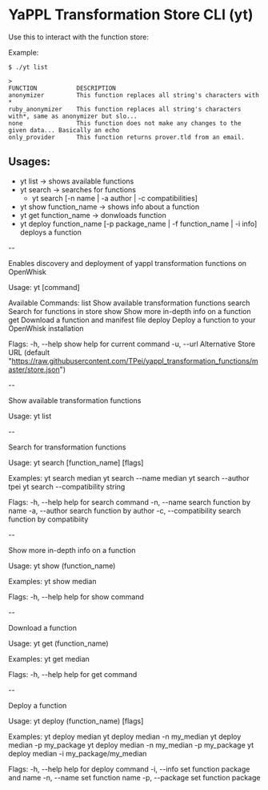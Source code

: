 # YaPPL Transformation Store CLI (yt)

Use this to interact with the function store:

Example:

`$ ./yt list`
```
>
FUNCTION           DESCRIPTION
anonymizer         This function replaces all string's characters with *
ruby_anonymizer    This function replaces all string's characters with*, same as anonymizer but slo...
none               This function does not make any changes to the given data... Basically an echo
only_provider      This function returns prover.tld from an email.
```

## Usages:
- yt list -> shows available functions
- yt search -> searches for functions
  - yt search [-n name | -a author | -c compatibilities]
- yt show function_name -> shows info about a function
- yt get function_name -> donwloads function
- yt deploy function_name [-p package_name | -f function_name | -i info] deploys a function

--

Enables discovery and deployment of yappl transformation functions on
OpenWhisk

Usage:
  yt [command]

Available Commands:
  list     Show available transformation functions
  search   Search for functions in store
  show     Show more in-depth info on a function
  get      Download a function and manifest file
  deploy   Deploy a function to your OpenWhisk installation

Flags:
  -h, --help   show help for current command
  -u, --url    Alternative Store URL (default "https://raw.githubusercontent.com/TPei/yappl_transformation_functions/master/store.json")

--

Show available transformation functions

Usage:
  yt list

--

Search for transformation functions

Usage:
  yt search [function_name] [flags]

Examples:
  yt search median
  yt search --name median
  yt search --author tpei
  yt search --compatibility string

Flags:
  -h, --help            help for search command
  -n, --name            search function by name
  -a, --author          search function by author
  -c, --compatibility   search function by compatibiity

--

Show more in-depth info on a function

Usage:
  yt show (function_name)

Examples:
  yt show median

Flags:
  -h, --help   help for show command

--

Download a function

Usage:
  yt get (function_name)

Examples:
  yt get median

Flags:
  -h, --help   help for get command

--

Deploy a function

Usage:
  yt deploy (function_name) [flags]

Examples:
  yt deploy median
  yt deploy median -n my_median
  yt deploy median -p my_package
  yt deploy median -n my_median -p my_package
  yt deploy median -i my_package/my_median

Flags:
  -h, --help      help for deploy command
  -i, --info      set function package and name
  -n, --name      set function name
  -p, --package   set function package


